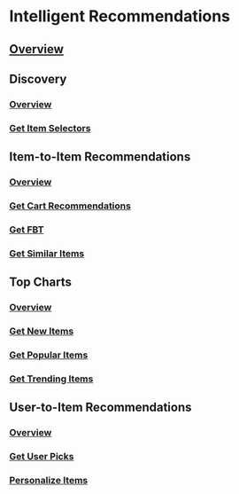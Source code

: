 # Intelligent Recommendations
## [Overview](../index.md)
## Discovery
### [Overview](industry/intelligent-recommendations/Discovery.yml)
### [Get Item Selectors](industry/intelligent-recommendations/Discovery/Get-Item-Selectors.yml)
## Item-to-Item Recommendations
### [Overview](industry/intelligent-recommendations/Item-to-Item-Recommendations.yml)
### [Get Cart Recommendations](industry/intelligent-recommendations/Item-to-Item-Recommendations/Get-Cart-Recommendations.yml)
### [Get FBT](industry/intelligent-recommendations/Item-to-Item-Recommendations/Get-FBT.yml)
### [Get Similar Items](industry/intelligent-recommendations/Item-to-Item-Recommendations/Get-Similar-Items.yml)
## Top Charts
### [Overview](industry/intelligent-recommendations/Top-Charts.yml)
### [Get New Items](industry/intelligent-recommendations/Top-Charts/Get-New-Items.yml)
### [Get Popular Items](industry/intelligent-recommendations/Top-Charts/Get-Popular-Items.yml)
### [Get Trending Items](industry/intelligent-recommendations/Top-Charts/Get-Trending-Items.yml)
## User-to-Item Recommendations
### [Overview](industry/intelligent-recommendations/User-to-Item-Recommendations.yml)
### [Get User Picks](industry/intelligent-recommendations/User-to-Item-Recommendations/Get-User-Picks.yml)
### [Personalize Items](industry/intelligent-recommendations/User-to-Item-Recommendations/Personalize-Items.yml)
